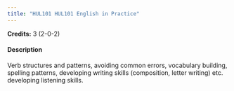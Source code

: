 ```yaml
---
title: "HUL101 HUL101 English in Practice"
---
```

**Credits:** 3 (2-0-2)

#### Description
Verb structures and patterns, avoiding common errors, vocabulary building, spelling patterns, developing writing skills (composition, letter writing) etc. developing listening skills.